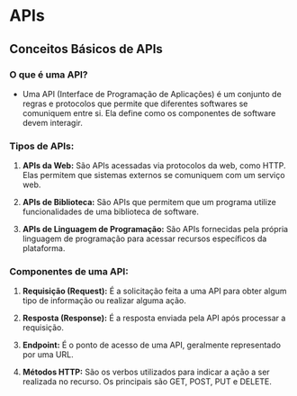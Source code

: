 # APIs

## Conceitos Básicos de APIs

### O que é uma API?

- Uma API (Interface de Programação de Aplicações) é um conjunto de regras e protocolos que permite que diferentes softwares se comuniquem entre si. Ela define como os componentes de software devem interagir.

### Tipos de APIs:

1. **APIs da Web:** São APIs acessadas via protocolos da web, como HTTP. Elas permitem que sistemas externos se comuniquem com um serviço web.
2. **APIs de Biblioteca:** São APIs que permitem que um programa utilize funcionalidades de uma biblioteca de software.

3. **APIs de Linguagem de Programação:** São APIs fornecidas pela própria linguagem de programação para acessar recursos específicos da plataforma.

### Componentes de uma API:

1. **Requisição (Request):** É a solicitação feita a uma API para obter algum tipo de informação ou realizar alguma ação.

2. **Resposta (Response):** É a resposta enviada pela API após processar a requisição.

3. **Endpoint:** É o ponto de acesso de uma API, geralmente representado por uma URL.

4. **Métodos HTTP:** São os verbos utilizados para indicar a ação a ser realizada no recurso. Os principais são GET, POST, PUT e DELETE.
